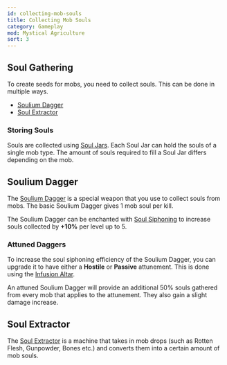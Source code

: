 ```yaml
---
id: collecting-mob-souls
title: Collecting Mob Souls
category: Gameplay
mod: Mystical Agriculture
sort: 3
---
```


## Soul Gathering
To create seeds for mobs, you need to collect souls. This can be done in multiple ways.
- [Soulium Dagger](../items/soulium-dagger.md)
- [Soul Extractor](../blocks/soul-extractor.md)

### Storing Souls
Souls are collected using [Soul Jars](../items/soul-jar.md). Each Soul Jar can hold the souls of a single mob type. The amount of souls required to fill a Soul Jar differs depending on the mob. 

## Soulium Dagger
The [Soulium Dagger](../items/soulium-dagger.md) is a special weapon that you use to collect souls from mobs. The basic Soulium Dagger gives 1 mob soul per kill.

The Soulium Dagger can be enchanted with [Soul Siphoning](../enchantments/soul-siphoning.md) to increase souls collected by **+10%** per level up to 5.

### Attuned Daggers
To increase the soul siphoning efficiency of the Soulium Dagger, you can upgrade it to have either a **Hostile** or **Passive** attunement. This is done using the [Infusion Altar](../blocks/infusion-altar.md).

An attuned Soulium Dagger will provide an additional 50% souls gathered from every mob that applies to the attunement. They also gain a slight damage increase. 

## Soul Extractor
The [Soul Extractor](../blocks/soul-extractor.md) is a machine that takes in mob drops (such as Rotten Flesh, Gunpowder, Bones etc.) and converts them into a certain amount of mob souls. 
